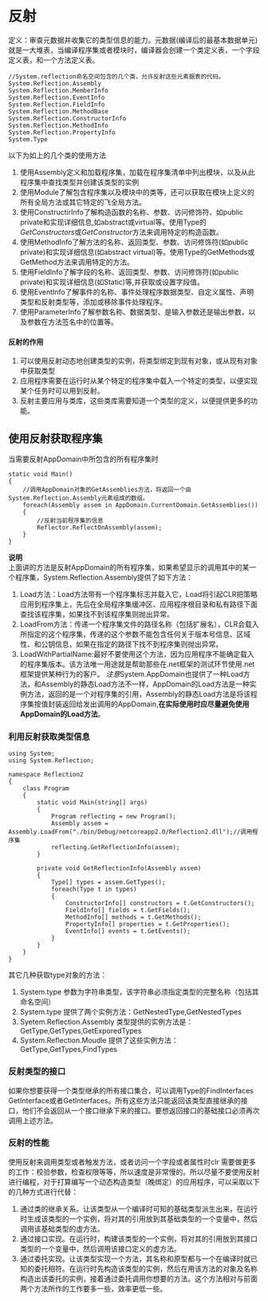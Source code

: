 # 反射
定义：审查元数据并收集它的类型信息的能力。元数据(编译后的最基本数据单元)就是一大堆表，当编译程序集或者模块时，编译器会创建一个类定义表，一个字段定义表，和一个方法定义表。<br>
```
//System.reflection命名空间包含的几个类，允许反射这些元素据表的代码。
System.Reflection.Assembly
System.Reflection.MemberInfo
System.Reflection.EventInfo
System.Reflection.FieldInfo
System.Reflection.MethodBase
System.Reflection.ConstructorInfo
System.Reflection.MethodInfo
System.Reflection.PropertyInfo
System.Type
```
以下为如上的几个类的使用方法
1. 使用Assembly定义和加载程序集，加载在程序集清单中列出模块，以及从此程序集中查找类型并创建该类型的实例
2. 使用Module了解包含程序集以及模块中的类等，还可以获取在模块上定义的所有全局方法或其它特定的飞全局方法。
3. 使用ConstructirInfo了解构造函数的名称、参数、访问修饰符、如public private和实现详细信息,如abstract或virtual等。使用Type的*GetConstructors*或*GetConstructor*方法来调用特定的构造函数。
4. 使用MethodInfo了解方法的名称、返回类型、参数、访问修饰符(如public private)和实现详细信息(如abstract virtual)等。使用Type的GetMethods或GetMethod方法来调用特定的方法。
5. 使用FieldInfo了解字段的名称、返回类型、参数、访问修饰符(如public private)和实现详细信息(如Static)等,并获取或设置字段值。
6. 使用EventInfo了解事件的名称、事件处理程序数据类型、自定义属性、声明类型和反射类型等，添加或移除事件处理程序。
7. 使用ParameterInfo了解参数名称、数据类型、是输入参数还是输出参数，以及参数在方法签名中的位置等。

#### 反射的作用
1. 可以使用反射动态地创建类型的实例，将类型绑定到现有对象，或从现有对象中获取类型
2. 应用程序需要在运行时从某个特定的程序集中载入一个特定的类型，以便实现某个任务时可以用到反射。
3. 反射主要应用与类库，这些类库需要知道一个类型的定义，以便提供更多的功能。

## 使用反射获取程序集
当需要反射AppDomain中所包含的所有程序集时
```
static void Main()
{
    //调用AppDomain对象的GetAssemblies方法，将返回一个由System.Reflection.Assembly元素组成的数组。
    foreach(Assembly assem in AppDomain.CurrentDomain.GetAssemblies())
    {
        //反射当前程序集的信息
        Reflector.ReflectOnAssembly(assem);
    }
}
```
<b>说明</b><br>
上面讲的方法是反射AppDomain的所有程序集，如果希望显示的调用其中的某一个程序集，System.Reflection.Assembly提供了如下方法：
1. Load方法：Load方法带有一个程序集标志并载入它，Load将引起CLR把策略应用到程序集上，先后在全局程序集缓冲区、应用程序根目录和私有路径下面查找该程序集，如果找不到该程序集则抛出异常。
2. LoadFrom方法：传递一个程序集文件的路径名称（包括扩展名），CLR会载入所指定的这个程序集，传递的这个参数不能包含任何关于版本号信息、区域性、和公钥信息，如果在指定的路径下找不到程序集则抛出异常。
3. LoadWithPartialName:最好不要使用这个方法，因为应用程序不能确定载入的程序集版本。该方法唯一用途就是帮助那些在.net框架的测试环节使用.net框架提供某种行为的客户。
*注意*System.AppDomain也提供了一种Load方法，和Assembly的静态Load方法不一样，AppDomain的Load方法是一种实例方法，返回的是一个对程序集的引用，Assembly的静态Load方法是将该程序集按值封装返回给发出调用的AppDomain,<b>在实际使用时应尽量避免使用AppDomain的Load方法</b>。

### 利用反射获取类型信息
```
using System;
using System.Reflection;

namespace Reflection2
{
    class Program
    {
        static void Main(string[] args)
        {
            Program reflecting = new Program();
            Assembly assem = Assembly.LoadFrom("./bin/Debug/netcoreapp2.0/Reflection2.dll");//调用程序集
            reflecting.GetReflectionInfo(assem);
        }

        private void GetReflectionInfo(Assembly assem)
        {
            Type[] types = assem.GetTypes();
            foreach(Type t in types)
            {
                ConstructorInfo[] constructors = t.GetConstructors();
                FieldInfo[] fields = t.GetFields();
                MethodInfo[] methods = t.GetMethods();
                PropertyInfo[] properties = t.GetProperties();
                EventInfo[] events = t.GetEvents();
            }
        }
    }
}

```
其它几种获取type对象的方法：
1. System.type   参数为字符串类型，该字符串必须指定类型的完整名称（包括其命名空间）
2. System.type 提供了两个实例方法：GetNestedType,GetNestedTypes
3. Syetem.Reflection.Assembly 类型提供的实例方法是：GetType,GetTypes,GetExporedTypes
4. System.Reflection.Moudle 提供了这些实例方法：GetType,GetTypes,FindTypes

### 反射类型的接口
如果你想要获得一个类型继承的所有接口集合，可以调用Type的FindInterfaces GetInterface或者GetInterfaces。所有这些方法只能返回该类型直接继承的接口，他们不会返回从一个接口继承下来的接口。要想返回接口的基础接口必须再次调用上述方法。

### 反射的性能
使用反射来调用类型或者触发方法，或者访问一个字段或者属性时clr 需要做更多的工作：校验参数，检查权限等等，所以速度是非常慢的。所以尽量不要使用反射进行编程，对于打算编写一个动态构造类型（晚绑定）的应用程序，可以采取以下的几种方式进行代替：
1. 通过类的继承关系。让该类型从一个编译时可知的基础类型派生出来，在运行时生成该类型的一个实例，将对其的引用放到其基础类型的一个变量中，然后调用该基础类型的虚方法。
2. 通过接口实现。在运行时，构建该类型的一个实例，将对其的引用放到其接口类型的一个变量中，然后调用该接口定义的虚方法。
3. 通过委托实现。让该类型实现一个方法，其名称和原型都与一个在编译时就已知的委托相符。在运行时先构造该类型的实例，然后在用该方法的对象及名称构造出该委托的实例，接着通过委托调用你想要的方法。这个方法相对与前面两个方法所作的工作要多一些，效率更低一些。